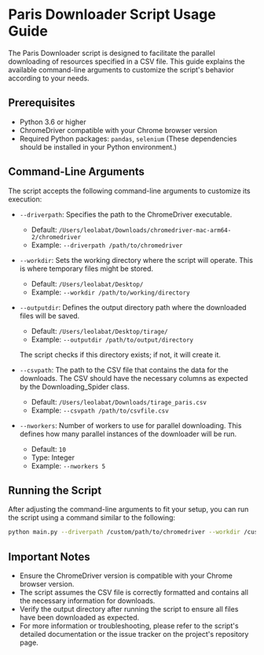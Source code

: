 # Paris Downloader Script Usage Guide

The Paris Downloader script is designed to facilitate the parallel downloading of resources specified in a CSV file. This guide explains the available command-line arguments to customize the script's behavior according to your needs.

## Prerequisites

- Python 3.6 or higher
- ChromeDriver compatible with your Chrome browser version
- Required Python packages: `pandas`, `selenium` (These dependencies should be installed in your Python environment.)

## Command-Line Arguments

The script accepts the following command-line arguments to customize its execution:

- `--driverpath`: Specifies the path to the ChromeDriver executable.
  - Default: `/Users/leolabat/Downloads/chromedriver-mac-arm64-2/chromedriver`
  - Example: `--driverpath /path/to/chromedriver`
- `--workdir`: Sets the working directory where the script will operate. This is where temporary files might be stored.
  - Default: `/Users/leolabat/Desktop/`
  - Example: `--workdir /path/to/working/directory`
- `--outputdir`: Defines the output directory path where the downloaded files will be saved.
  - Default: `/Users/leolabat/Desktop/tirage/`
  - Example: `--outputdir /path/to/output/directory`
  
  The script checks if this directory exists; if not, it will create it.
  
- `--csvpath`: The path to the CSV file that contains the data for the downloads. The CSV should have the necessary columns as expected by the Downloading_Spider class.
  - Default: `/Users/leolabat/Downloads/tirage_paris.csv`
  - Example: `--csvpath /path/to/csvfile.csv`
- `--nworkers`: Number of workers to use for parallel downloading. This defines how many parallel instances of the downloader will be run.
  - Default: `10`
  - Type: Integer
  - Example: `--nworkers 5`

## Running the Script

After adjusting the command-line arguments to fit your setup, you can run the script using a command similar to the following:

```sh
python main.py --driverpath /custom/path/to/chromedriver --workdir /custom/workdir --outputdir /custom/outputdir --csvpath /custom/path/to/csvfile --nworkers 4
```

## Important Notes

- Ensure the ChromeDriver version is compatible with your Chrome browser version.
- The script assumes the CSV file is correctly formatted and contains all the necessary information for downloads.
- Verify the output directory after running the script to ensure all files have been downloaded as expected.
- For more information or troubleshooting, please refer to the script's detailed documentation or the issue tracker on the project's repository page.
